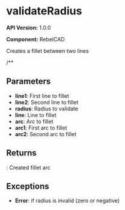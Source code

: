 # validateRadius

**API Version:** 1.0.0

**Component:** RebelCAD

Creates a fillet between two lines

/**

## Parameters

- **line1**: First line to fillet
- **line2**: Second line to fillet
- **radius**: Radius to validate
- **line**: Line to fillet
- **arc**: Arc to fillet
- **arc1**: First arc to fillet
- **arc2**: Second arc to fillet

## Returns

: Created fillet arc

## Exceptions

- **Error**: if radius is invalid (zero or negative)

